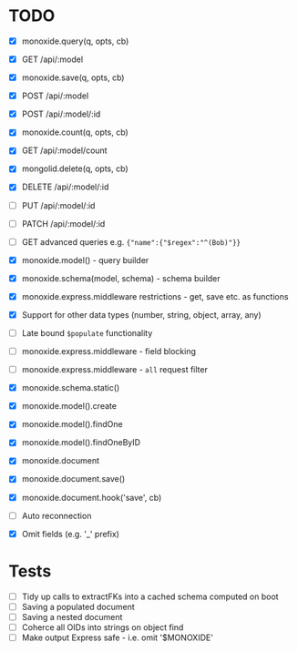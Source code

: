 TODO
====

- [x] monoxide.query(q, opts, cb)
- [x] GET /api/:model
- [x] monoxide.save(q, opts, cb)
- [x] POST /api/:model
- [x] POST /api/:model/:id
- [x] monoxide.count(q, opts, cb)
- [x] GET /api/:model/count
- [x] mongolid.delete(q, opts, cb)
- [x] DELETE /api/:model/:id
- [ ] PUT /api/:model/:id
- [ ] PATCH /api/:model/:id
- [ ] GET advanced queries e.g. `{"name":{"$regex":"^(Bob)"}}`
- [x] monoxide.model() - query builder
- [x] monoxide.schema(model, schema) - schema builder
- [x] monoxide.express.middleware restrictions - get, save etc. as functions
- [x] Support for other data types (number, string, object, array, any)
- [ ] Late bound `$populate` functionality
- [ ] monoxide.express.middleware - field blocking
- [ ] monoxide.express.middleware - `all` request filter
- [x] monoxide.schema.static()
- [x] monoxide.model().create
- [x] monoxide.model().findOne
- [x] monoxide.model().findOneByID
- [x] monoxide.document
- [x] monoxide.document.save()
- [x] monoxide.document.hook('save', cb)
- [ ] Auto reconnection
- [x] Omit fields (e.g. '_' prefix)


Tests
=====

- [ ] Tidy up calls to extractFKs into a cached schema computed on boot
- [ ] Saving a populated document
- [ ] Saving a nested document
- [ ] Coherce all OIDs into strings on object find
- [ ] Make output Express safe - i.e. omit '$MONOXIDE'
